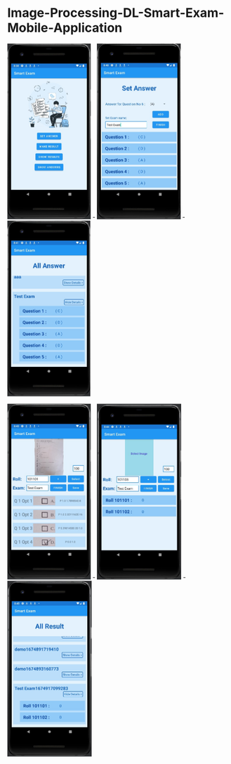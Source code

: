 # Image-Processing-DL-Smart-Exam-Mobile-Application
<img src="Images/home.jpg" height="400">  -  <img src="Images/answerSet.jpg" height="400">  -  <img src="Images/answerShow.jpg" height="400">


<img src="Images/makeResult1.jpg" height="400">  -  <img src="Images/makeResult2.jpg" height="400">  -  <img src="Images/result.jpg" height="400">


